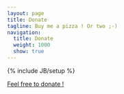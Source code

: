 ```yaml
---
layout: page
title: Donate
tagline: Buy me a pizza ! Or two ;-)
navigation:
  title: Donate
  weight: 1000
  show: true
---
```

{% include JB/setup %}

[Feel free to donate !](https://www.paypal.com/cgi-bin/webscr?cmd=_s-xclick&hosted_button_id=RVS3BJHFPC78A)